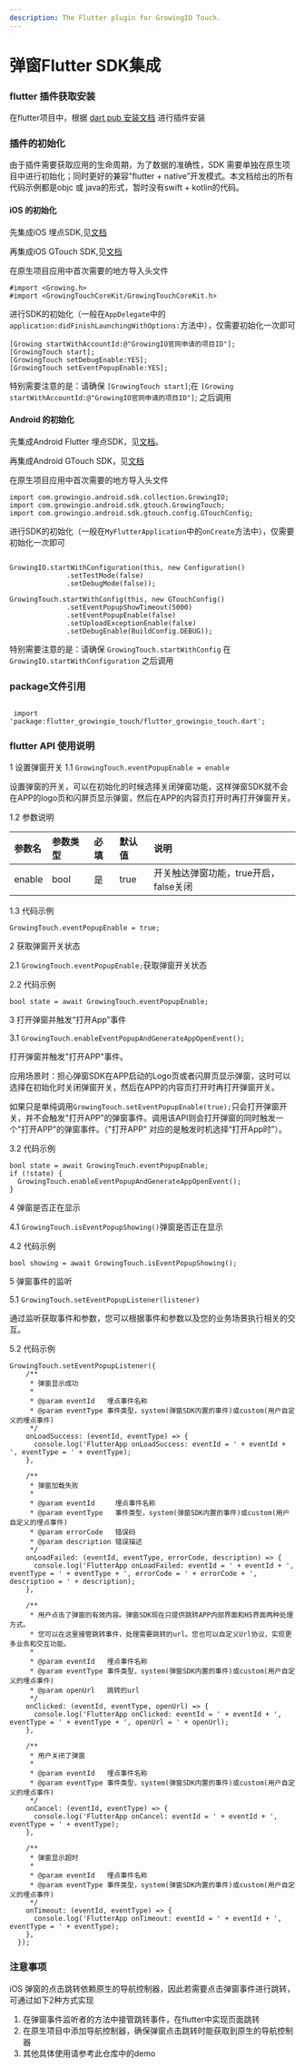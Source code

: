 ```yaml
---
description: The Flutter plugin for GrowingIO Touch.
---
```


# 弹窗Flutter SDK集成

### flutter 插件获取安装

在flutter项目中，根据 [dart pub 安装文档](https://pub.dev/packages/flutter_growingio_touch#-installing-tab-) 进行插件安装

### 插件的初始化

由于插件需要获取应用的生命周期，为了数据的准确性，SDK 需要单独在原生项目中进行初始化；同时更好的兼容“flutter + native”开发模式。本文档给出的所有代码示例都是objc 或 java的形式，暂时没有swift + kotlin的代码。

#### iOS 的初始化

先集成iOS  埋点SDK,见[文档](https://docs.growingio.com/docs/developer-manual/sdkintegrated/ios-sdk/manunl-ios-sdk)

再集成iOS GTouch SDK,见[文档](https://docs.growingio.com/docs/developer-manual/sdkintegrated/ios-sdk/manunl-ios-sdk)

在原生项目应用中首次需要的地方导入头文件

```text
#import <Growing.h>
#import <GrowingTouchCoreKit/GrowingTouchCoreKit.h>
```

进行SDK的初始化（一般在`AppDelegate`中的`application:didFinishLaunchingWithOptions:`方法中），仅需要初始化一次即可

```text
[Growing startWithAccountId:@"GrowingIO官网申请的项目ID"];
[GrowingTouch start];
[GrowingTouch setDebugEnable:YES];
[GrowingTouch setEventPopupEnable:YES];
```

特别需要注意的是：请确保 `[GrowingTouch start]`;在 `[Growing startWithAccountId:@"GrowingIO官网申请的项目ID"]`; 之后调用

#### Android 的初始化

先集成Android Flutter 埋点SDK，见[文档](ttps://docs.growingio.com/docs/developer-manual/sdkintegrated/otherframe-sdk/flutter-sdk)。

再集成Android GTouch SDK，见[文档](https://docs.growingio.com/mp/developers/integrations/android-sdk/popup-component)

在原生项目应用中首次需要的地方导入头文件

```text
import com.growingio.android.sdk.collection.GrowingIO;
import com.growingio.android.sdk.gtouch.GrowingTouch;
import com.growingio.android.sdk.gtouch.config.GTouchConfig;
```

进行SDK的初始化（一般在`MyFlutterApplication`中的`onCreate`方法中），仅需要初始化一次即可

```text
   
GrowingIO.startWithConfiguration(this, new Configuration()
              .setTestMode(false)
              .setDebugMode(false));

GrowingTouch.startWithConfig(this, new GTouchConfig()
              .setEventPopupShowTimeout(5000)
              .setEventPopupEnable(false)
              .setUploadExceptionEnable(false)
              .setDebugEnable(BuildConfig.DEBUG));
```

特别需要注意的是：请确保 `GrowingTouch.startWithConfig` 在 `GrowingIO.startWithConfiguration` 之后调用

### package文件引用

```text
 
 import 'package:flutter_growingio_touch/flutter_growingio_touch.dart';
```

### flutter API 使用说明

1 设置弹窗开关 1.1 `GrowingTouch.eventPopupEnable = enable`

设置弹窗的开关，可以在初始化的时候选择关闭弹窗功能，这样弹窗SDK就不会在APP的logo页和闪屏页显示弹窗，然后在APP的内容页打开时再打开弹窗开关。

1.2 参数说明

| 参数名 | 参数类型 | 必填 | 默认值 | 说明 |
| :--- | :--- | :--- | :--- | :--- |
| enable | bool | 是 | true | 开关触达弹窗功能，true开启，false关闭 |

1.3 代码示例

```text
GrowingTouch.eventPopupEnable = true;
```

2 获取弹窗开关状态

2.1 `GrowingTouch.eventPopupEnable;`获取弹窗开关状态

2.2 代码示例

```text
bool state = await GrowingTouch.eventPopupEnable;
```

3 打开弹窗并触发“打开App”事件

3.1 `GrowingTouch.enableEventPopupAndGenerateAppOpenEvent();`

打开弹窗并触发"打开APP"事件。

应用场景时：担心弹窗SDK在APP启动的Logo页或者闪屏页显示弹窗，这时可以选择在初始化时关闭弹窗开关，然后在APP的内容页打开时再打开弹窗开关。

如果只是单纯调用`GrowingTouch.setEventPopupEnable(true);`只会打开弹窗开关，并不会触发"打开APP"的弹窗事件。调用该API则会打开弹窗的同时触发一个"打开APP"的弹窗事件。（"打开APP" 对应的是触发时机选择“打开App时”）。

3.2 代码示例

```text
bool state = await GrowingTouch.eventPopupEnable;
if (!state) {
  GrowingTouch.enableEventPopupAndGenerateAppOpenEvent();
}
```

4 弹窗是否正在显示

4.1 `GrowingTouch.isEventPopupShowing()`弹窗是否正在显示

4.2 代码示例

```text
bool showing = await GrowingTouch.isEventPopupShowing();
```

5 弹窗事件的监听

5.1 `GrowingTouch.setEventPopupListener(listener)`

通过监听获取事件和参数，您可以根据事件和参数以及您的业务场景执行相关的交互。

5.2 代码示例

```text
GrowingTouch.setEventPopupListener({
    /**
     * 弹窗显示成功
     *
     * @param eventId   埋点事件名称
     * @param eventType 事件类型，system(弹窗SDK内置的事件)或custom(用户自定义的埋点事件)
     */
    onLoadSuccess: (eventId, eventType) => {
      console.log('FlutterApp onLoadSuccess: eventId = ' + eventId + ', eventType = ' + eventType);
    },

    /**
     * 弹窗加载失败
     *
     * @param eventId     埋点事件名称
     * @param eventType   事件类型，system(弹窗SDK内置的事件)或custom(用户自定义的埋点事件)
     * @param errorCode   错误码
     * @param description 错误描述
     */
    onLoadFailed: (eventId, eventType, errorCode, description) => {
      console.log('FlutterApp onLoadFailed: eventId = ' + eventId + ', eventType = ' + eventType + ', errorCode = ' + errorCode + ', description = ' + description);
    },

    /**
     * 用户点击了弹窗的有效内容。弹窗SDK现在只提供跳转APP内部界面和H5界面两种处理方式。
     * 您可以在这里接管跳转事件，处理需要跳转的url。您也可以自定义Url协议，实现更多业务和交互功能。
     *
     * @param eventId   埋点事件名称
     * @param eventType 事件类型，system(弹窗SDK内置的事件)或custom(用户自定义的埋点事件)
     * @param openUrl   跳转的url
     */
    onClicked: (eventId, eventType, openUrl) => {
      console.log('FlutterApp onClicked: eventId = ' + eventId + ', eventType = ' + eventType + ', openUrl = ' + openUrl);
    },

    /**
     * 用户关闭了弹窗
     *
     * @param eventId   埋点事件名称
     * @param eventType 事件类型，system(弹窗SDK内置的事件)或custom(用户自定义的埋点事件)
     */
    onCancel: (eventId, eventType) => {
      console.log('FlutterApp onCancel: eventId = ' + eventId + ', eventType = ' + eventType);
    },

    /**
     * 弹窗显示超时
     *
     * @param eventId   埋点事件名称
     * @param eventType 事件类型，system(弹窗SDK内置的事件)或custom(用户自定义的埋点事件)
     */
    onTimeout: (eventId, eventType) => {
      console.log('FlutterApp onTimeout: eventId = ' + eventId + ', eventType = ' + eventType);
    },
  });
```

### 注意事项

iOS 弹窗的点击跳转依赖原生的导航控制器，因此若需要点击弹窗事件进行跳转，可通过如下2种方式实现

1. 在弹窗事件监听者的方法中接管跳转事件，在flutter中实现页面跳转
2. 在原生项目中添加导航控制器，确保弹窗点击跳转时能获取到原生的导航控制器
3. 其他具体使用请参考此仓库中的demo

